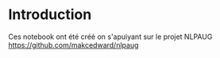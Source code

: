# Introduction
Ces notebook ont été créé on s'apuiyant sur le projet NLPAUG https://github.com/makcedward/nlpaug
